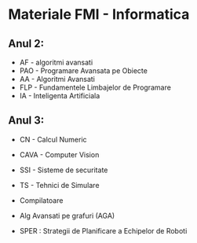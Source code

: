 # Materiale FMI - Informatica

## Anul 2:

- AF - algoritmi avansati
- PAO - Programare Avansata pe Obiecte
- AA - Algoritmi Avansati
- FLP - Fundamentele Limbajelor de Programare
- IA - Inteligenta Artificiala

## Anul 3:

- CN - Calcul Numeric
- CAVA - Computer Vision
- SSI - Sisteme de securitate
- TS - Tehnici de Simulare

- Compilatoare
- Alg Avansati pe grafuri (AGA)
- SPER : Strategii de Planificare a Echipelor de Roboti
